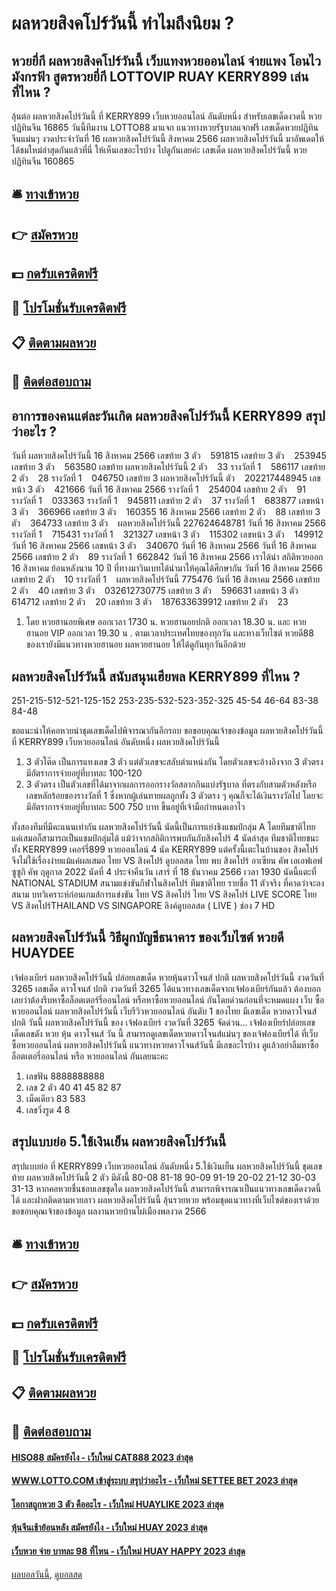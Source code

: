 # ผลหวยสิงคโปร์วันนี้ ทำไมถึงนิยม ?
## หวยยี่กี ผลหวยสิงคโปร์วันนี้ เว็บแทงหวยออนไลน์ จ่ายแพง โอนไว มังกรฟ้า สูตรหวยยี่กี LOTTOVIP RUAY KERRY899 เล่นที่ไหน ?
ลุ้นต่อ ผลหวยสิงคโปร์วันนี้ ที่ KERRY899 เว็บหวยออนไลน์ อันดับหนึ่ง สำหรับเลขเด็ดงวดนี้ หวยปฏิทินจีน 16865 วันนี้ทีมงาน LOTTO88 มาแจก แนวทางหวยรัฐบาลแจกฟรี เลขเด็ดหวยปฏิทินจีนแม่นๆ งวดประจำวันที่ 16 ผลหวยสิงคโปร์วันนี้ สิงหาคม 2566 ผลหวยสิงคโปร์วันนี้ มาอัพเดตให้ได้ชมใหม่ล่าสุดกันแล้วที่นี่ ให้เห็นเลขอะไรบ้าง ไปดูกันเลยค่ะ
เลขเด็ด ผลหวยสิงคโปร์วันนี้ หวยปฏิทินจีน 160865

## 🛎 [ทางเข้าหวย](https://bit.ly/3BG5bNw)
## 👉 [สมัครหวย](https://bit.ly/3BG5bNw)
## 💵 [กดรับเครดิตฟรี](https://bit.ly/3C3mvgS)
## 👑 [โปรโมชั่นรับเครดิตฟรี](https://bit.ly/3C3mvgS)
## 📋 [ติดตามผลหวย](https://bit.ly/3C3mvgS)
## 📱 [ติดต่อสอบถาม](https://bit.ly/3C3mvgS)

## อาการของคนแต่ละวันเกิด ผลหวยสิงคโปร์วันนี้ KERRY899 สรุปว่าอะไร ?
วันที่ ผลหวยสิงคโปร์วันนี้ 16 สิงหาคม 2566
เลขท้าย 3 ตัว    591815
เลขท้าย 3 ตัว    253945
เลขท้าย 3 ตัว    563580
เลขท้าย ผลหวยสิงคโปร์วันนี้ 2 ตัว    33
รางวัลที่ 1    586117
เลขท้าย 2 ตัว    28
รางวัลที่ 1    046750
เลขท้าย 3 ผลหวยสิงคโปร์วันนี้ ตัว    202217448945
เลขหน้า 3 ตัว    421666
วันที่ 16 สิงหาคม 2566
รางวัลที่ 1    254004
เลขท้าย 2 ตัว    91
รางวัลที่ 1    033363
รางวัลที่ 1    945811
เลขท้าย 2 ตัว    37
รางวัลที่ 1    683877
เลขหน้า 3 ตัว    366966
เลขท้าย 3 ตัว    160355
16 สิงหาคม 2566
เลขท้าย 2 ตัว    88
เลขท้าย 3 ตัว    364733
เลขท้าย 3 ตัว    ผลหวยสิงคโปร์วันนี้ 227624648781
วันที่ 16 สิงหาคม 2566
รางวัลที่ 1    715431
รางวัลที่ 1    321327
เลขหน้า 3 ตัว    115302
เลขหน้า 3 ตัว    149912
วันที่ 16 สิงหาคม 2566
เลขหน้า 3 ตัว    340670
วันที่ 16 สิงหาคม 2566
วันที่ 16 สิงหาคม 2566
เลขท้าย 2 ตัว    89
รางวัลที่ 1  662842
วันที่ 16 สิงหาคม 2566
เราได้นำ สถิติหวยออก 16 สิงหาคม ย้อนหลังนาน 10 ปี ที่ทางมาวินเบทได้นำมาให้คุณได้ศึกษากัน
วันที่ 16 สิงหาคม 2566
เลขท้าย 2 ตัว    10
รางวัลที่ 1    ผลหวยสิงคโปร์วันนี้ 775476
วันที่ 16 สิงหาคม 2566
เลขท้าย 2 ตัว    40
เลขท้าย 3 ตัว    032612730775
เลขท้าย 3 ตัว    596631
เลขหน้า 3 ตัว    614712
เลขท้าย 2 ตัว    20
เลขท้าย 3 ตัว    187633639912
เลขท้าย 2 ตัว    23
1. โดย หวยฮานอยพิเศษ ออกเวลา 1730 น. หวยฮานอยปกติ ออกเวลา 18.30 น. และ หวยฮานอย VIP ออกเวลา 19.30 น . ตามเวลาประเทศไทยของทุกวัน และทางเว็บไซต์ หวยดี88 ของเรายังมีแนวทางหวยฮานอย ผลหวยฮานอย ให้ได้ดูกันทุกวันอีกด้วย

## ผลหวยสิงคโปร์วันนี้ สนับสนุนเฮียพล KERRY899 ที่ไหน ?
251-215-512-521-125-152
253-235-532-523-352-325
45-54
46-64
83-38
84-48

ขอแนะนำให้คอหวยนำชุดเลขเด็ดไปพิจารณากันอีกรอบ
ขอขอบคุณเจ้าของข้อมูล ผลหวยสิงคโปร์วันนี้ ที่ KERRY899 เว็บหวยออนไลน์ อันดับหนึ่ง ผลหวยสิงคโปร์วันนี้
1. 3 ตัวโต๊ด เป็นการแทงเลข 3 ตัว แต่ตัวเลขจะสลับตำแหน่งกัน โดยตัวเลขจะอ้างอิงจาก 3 ตัวตรง มีอัตราการจ่ายอยู่ที่บาทละ 100-120
2. 3 ตัวตรง เป็นตัวเลขที่ได้มาจากผลการออกรางวัลสลากกินแบ่งรัฐบาล ที่ตรงกับสามตัวหลังหรือเลขหลักร้อยของรางวัลที่ 1 ซึ่งหากผู้เล่นทายผลถูกทั้ง 3 ตัวตรง ๆ คุณก็จะได้เงินรางวัลไป โดยจะมีอัตราการจ่ายอยู่ที่บาทละ 500 750 บาท ขึ้นอยู่ที่เจ้ามือกำหนดเอาไว

ทั้งสองทีมที่มีคะแนนเท่ากัน ผลหวยสิงคโปร์วันนี้ นัดนี้เป็นการแย่งชิงแชมป์กลุ่ม A โดยทีมชาติไทย แค่เสมอก็สามารถเป็นแชมป์กลุ่มได้ แม้ว่าจากสถิติการพบกันกับสิงคโปร์ 4 นัดล่าสุด ทีมชาติไทยชนะทั้ง KERRY899 เคอร์รี่899 หวยออนไลน์ 4 นัด KERRY899 แต่ครั้งนี้เตะในบ้านของ สิงคโปร์ จึงไม่ใช้เรื่องง่ายแม้แค่ผลเสมอ
ไทย VS สิงคโปร์
ดูบอลสด ไทย พบ สิงคโปร์ อาเซียน คัพ เอเอฟเอฟ ซูซูกิ คัพ ฤดูกาล 2022 นัดที่ 4 ประจำคืนวัน เสาร์ ที่ 18 ธันวาคม 2566 เวลา 1930 นัดนี้แตะที่ NATIONAL STADIUM สนามแข่งขันกีฬาในสิงคโปร์
ทีมชาติไทย รายชื่อ 11 ตัวจริง ที่คาดว่าจะลงสนาม
บทวิเคราะห์ก่อนเกมส์การแข่งขัน ไทย VS สิงคโปร์
ไทย VS สิงคโปร์
LIVE SCORE ไทย VS สิงคโปร์THAILAND VS SINGAPORE
ลิงค์ดูบอลสด ( LIVE )
ช่อง 7 HD

## ผลหวยสิงคโปร์วันนี้ วิธีผูกบัญชีธนาคาร ของเว็บไซต์ หวยดี HUAYDEE
เจ้ฟองเบียร์ ผลหวยสิงคโปร์วันนี้ ปล่อยเลขเด็ด หวยหุ้นดาวโจนส์ ปกติ ผลหวยสิงคโปร์วันนี้ งวดวันที่ 3265
เลขเด็ด ดาวโจนส์ ปกติ งวดวันที่ 3265
ได้แนวทางเลขเด็ดจากเจ้ฟองเบียร์กันแล้ว ต้องบอกเลยว่าต้องรีบหาซื้อล็อตเตอร์รี่ออนไลน์ หรือหาซื้อหวยออนไลน์ กันโดยด่วนก่อนที่จะหมดแผง
เว็บ ซื้อหวยออนไลน์ ผลหวยสิงคโปร์วันนี้ เว็บรีวิวหวยออนไลน์ อันดับ 1 ของไทย มีเลขเด็ด หวยดาวโจนส์ ปกติ วันนี้ ผลหวยสิงคโปร์วันนี้ ของ เจ้ฟองเบียร์ งวดวันที่ 3265 จัดด่วน… เจ้ฟองเบียร์ปล่อยเลขเด็ดเลขดัง หวย หุ้น ดาวโจนส์ วัน นี้ สามารถดูเลขเด็ดหวยดาวโจนส์แม่นๆ ของเจ้ฟองเบียร์ได้ ที่เว็บ ซื้อหวยออนไลน์ ผลหวยสิงคโปร์วันนี้ แนวทางหวยดาวโจนส์วันนี้ มีเลขอะไรบ้าง ดูแล้วอย่าลืมหาซื้อ ล็อตเตอรี่ออนไลน์ หรือ หวยออนไลน์ กันเลยนะคะ
1. เลขฟัน 8888888888
2. เลข 2 ตัว 40 41 45 82 87
3. เม็ดเดียว 83 583
4. เลขวิ่งรูด 4 8

## สรุปแบบย่อ 5.ใช้เงินเย็น ผลหวยสิงคโปร์วันนี้
สรุปแบบย่อ ที่ KERRY899 เว็บหวยออนไลน์ อันดับหนึ่ง 5.ใช้เงินเย็น ผลหวยสิงคโปร์วันนี้ ชุดเลขท้าย ผลหวยสิงคโปร์วันนี้ 2 ตัว มีดังนี้
80-08
81-18
90-09
91-19
20-02
21-12
30-03
31-13
หากคอหวยชื่นชอบเลขชุดใด ผลหวยสิงคโปร์วันนี้ สามารถพิจารณาเป็นแนวทางเลขเด็ดงวดนี้ได้ และฝากติดตามหวยลาว ผลหวยสิงคโปร์วันนี้ ลุ้นรวยหวย พร้อมชุดแนวทางที่เว็บไซต์ของเราด้วย
ขอขอบคุณเจ้าของข้อมูล
ผลงานหวยบ้านไผ่เมืองพลงวด 2566

## 🛎 [ทางเข้าหวย](https://bit.ly/3BG5bNw)
## 👉 [สมัครหวย](https://bit.ly/3BG5bNw)
## 💵 [กดรับเครดิตฟรี](https://bit.ly/3C3mvgS)
## 👑 [โปรโมชั่นรับเครดิตฟรี](https://bit.ly/3C3mvgS)
## 📋 [ติดตามผลหวย](https://bit.ly/3C3mvgS)
## 📱 [ติดต่อสอบถาม](https://bit.ly/3C3mvgS)

#### [HISO88 สมัครยังไง - เว็บใหม่ CAT888 2023 ล่าสุด](https://atom.io/themes/hiso88%20สมัครยังไง%20-%20เว็บใหม่%20cat888%202023%20ล่าสุด)
#### [WWW.LOTTO.COM เข้าสู่ระบบ สรุปว่าอะไร - เว็บใหม่ SETTEE BET 2023 ล่าสุด](https://atom.io/themes/www.lotto.com%20เข้าสู่ระบบ%20สรุปว่าอะไร%20-%20เว็บใหม่%20settee%20bet%202023%20ล่าสุด)
#### [โอกาสถูกหวย 3 ตัว คืออะไร - เว็บใหม่ HUAYLIKE 2023 ล่าสุด](https://atom.io/themes/โอกาสถูกหวย%203%20ตัว%20คืออะไร%20-%20เว็บใหม่%20huaylike%202023%20ล่าสุด)
#### [หุ้นจีนเช้าย้อนหลัง สมัครยังไง - เว็บใหม่ HUAY 2023 ล่าสุด](https://atom.io/themes/หุ้นจีนเช้าย้อนหลัง%20สมัครยังไง%20-%20เว็บใหม่%20huay%202023%20ล่าสุด)
#### [เว็บหวย จ่าย บาทละ 98 ที่ไหน - เว็บใหม่ HUAY HAPPY 2023 ล่าสุด](https://atom.io/themes/เว็บหวย%20จ่าย%20บาทละ%2098%20ที่ไหน%20-%20เว็บใหม่%20huay%20happy%202023%20ล่าสุด)

[ผลบอลวันนี้](https://siamsport.tv "ผลบอลวันนี้"), [ดูบอลสด](https://siamsport.tv/ดูบอลสด "ดูบอลสด")